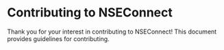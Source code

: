 # Contributing to NSEConnect

Thank you for your interest in contributing to NSEConnect! This document provides guidelines for contributing.
